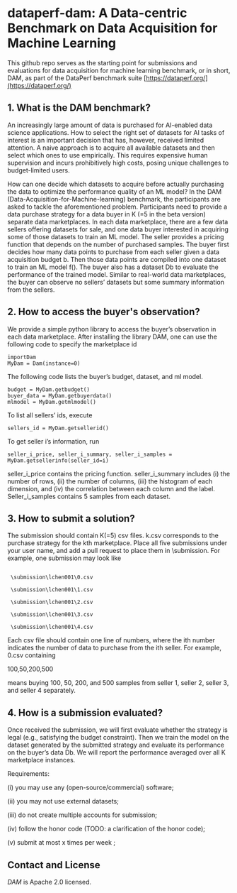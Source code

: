 # dataperf-dam: A Data-centric Benchmark on Data Acquisition for Machine Learning

This github repo serves as the starting point for submissions and evaluations for data acquisition for machine learning benchmark, or in short, DAM, as part of the DataPerf benchmark suite [https://dataperf.org/](https://dataperf.org/)


## 1. What is the DAM benchmark?

An increasingly large amount of data is purchased for AI-enabled data science applications. How to select the right set of datasets for AI tasks of interest is an important decision that has, however, received limited attention. A naive approach is to acquire all available datasets and then select which ones to use empirically. This requires expensive human supervision and incurs prohibitively high costs, posing unique challenges to budget-limited users. 

How can one decide which datasets to acquire before actually purchasing the data to optimize the performance quality of an ML model?  In the DAM (Data-Acquisition-for-Machine-learning) benchmark, the participants are asked to tackle the aforementioned problem. Participants need to provide a data purchase strategy for a data buyer in K (=5 in the beta version) separate data marketplaces. In each data marketplace, there are a few data sellers offering datasets for sale, and one data buyer interested in acquiring some of those datasets to train an ML model. The seller provides a pricing function that depends on the number of purchased samples. The buyer first decides how many data points to purchase from each seller given a data acquisition budget b. Then those data points are compiled into one dataset to train an ML model f(). The buyer also has a dataset Db to evaluate the performance of the trained model. Similar to real-world data marketplaces, the buyer can observe no sellers’ datasets but some summary information from the sellers. 

## 2. How to access the buyer's observation?

We provide a simple python library to access the buyer’s observation in each data marketplace. After installing the library DAM, one can use the following code to specify the marketplace id

```
importDam
MyDam = Dam(instance=0)
```


The following code lists the buyer’s budget, dataset, and ml model.

```
budget = MyDam.getbudget()
buyer_data = MyDam.getbuyerdata()
mlmodel = MyDam.getmlmodel()
```


To list all sellers’ ids, execute 


```
sellers_id = MyDam.getsellerid()
```

To get seller i’s information, run

```
seller_i_price, seller_i_summary, seller_i_samples =  MyDam.getsellerinfo(seller_id=i)
```

seller_i_price contains the pricing function. seller_i_summary includes (i) the number of rows, (ii) the number of columns, (iii) the histogram of each dimension, and (iv) the correlation between each column and the label. Seller_i_samples contains 5 samples from each dataset.  

## 3. How to submit a solution?

The submission should contain K(=5) csv files. k.csv corresponds to the purchase strategy for the kth marketplace. Place all five submissions under your user name, and add a pull request to place them in \submission\. For example, one submission may look like


```

 \submission\lchen001\0.csv 

 \submission\lchen001\1.csv 

 \submission\lchen001\2.csv 

 \submission\lchen001\3.csv 

 \submission\lchen001\4.csv

```

Each csv file should contain one line of numbers, where the ith number indicates the number of data to purchase from the ith seller. For example, 0.csv containing

100,50,200,500
 
means buying 100, 50, 200, and 500 samples from seller 1, seller 2, seller 3, and seller 4 separately. 


## 4. How is a submission evaluated?

Once received the submission, we will first evaluate whether the strategy is legal (e.g., satisfying the budget constraint). Then we train the model on the dataset generated by the submitted strategy and evaluate its performance on the buyer’s data Db. We will report the performance averaged over all K marketplace instances. 

Requirements:

(i) you may use any (open-source/commercial) software;

(ii) you may not use external datasets;

(iii) do not create multiple accounts for submission;

(iv) follow the honor code (TODO: a clarification of the honor code);

(v) submit at most x times per week ;



## Contact and License
_DAM_ is Apache 2.0 licensed.

